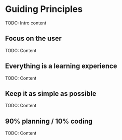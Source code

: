 # Guiding Principles

TODO: Intro content

## Focus on the user

TODO: Content

## Everything is a learning experience

TODO: Content

## Keep it as simple as possible

TODO: Content

## 90% planning / 10% coding

TODO: Content
